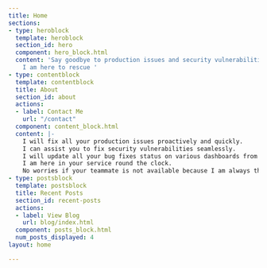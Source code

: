 ```yaml
---
title: Home
sections:
- type: heroblock
  template: heroblock
  section_id: hero
  component: hero_block.html
  content: 'Say goodbye to production issues and security vulnerabilities issues because
    I am here to rescue '
- type: contentblock
  template: contentblock
  title: About
  section_id: about
  actions:
  - label: Contact Me
    url: "/contact"
  component: content_block.html
  content: |-
    I will fix all your production issues proactively and quickly.
    I can assist you to fix security vulnerabilities seamlessly.
    I will update all your bug fixes status on various dashboards from your IDE .
    I am here in your service round the clock.
    No worries if your teammate is not available because I am always there to help you.
- type: postsblock
  template: postsblock
  title: Recent Posts
  section_id: recent-posts
  actions:
  - label: View Blog
    url: blog/index.html
  component: posts_block.html
  num_posts_displayed: 4
layout: home

---
```

